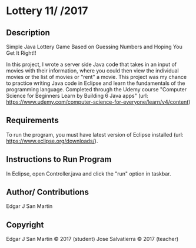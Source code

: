 Lottery 11/ /2017
=======================

Description
-----------------------

Simple Java Lottery Game Based on Guessing Numbers and Hoping You Get It Right!!

In this project, I wrote a server side Java code that takes in an input of movies with their information, where you could then view the individual movies or the list of movies or "rent" a movie. This project was my chance to practice writing Java code in Eclipse and learn the fundamentals of the programming language. Completed through the Udemy course "Computer Science for Beginners Learn by Building 6 Java apps" (url: https://www.udemy.com/computer-science-for-everyone/learn/v4/content)  


Requirements
-----------------------

To run the program, you must have latest version of Eclipse installed (url: https://www.eclipse.org/downloads/).


Instructions to Run Program
-----------------------

In Eclipse, open Controller.java and click the "run" option in taskbar.


Author/ Contributions
-----------------------

Edgar J San Martin


Copyright
-----------------------

Edgar J San Martin © 2017 (student)
Jose Salvatierra © 2017 (teacher)
